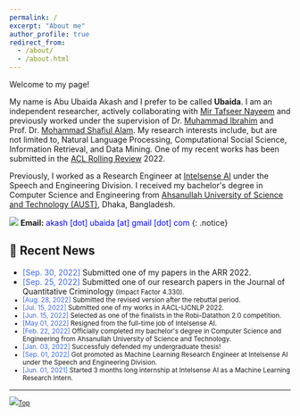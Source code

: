 ```yaml
---
permalink: /
excerpt: "About me"
author_profile: true
redirect_from: 
  - /about/
  - /about.html
---
```


Welcome to my page!

My name is Abu Ubaida Akash and I prefer to be called **Ubaida**. I am an independent researcher, actively collaborating with [Mir Tafseer Nayeem](https://scholar.google.com/citations?user=qoeylgEAAAAJ&hl=en "Research profile") and previously worked under the supervision of Dr. [Muhammad Ibrahim](https://du.ac.bd/faculty/faculty_details/CSE/4167 "Academic profile") and Prof. Dr. [Mohammad Shafiul Alam](https://scholar.google.com/citations?view_op=list_works&hl=en&hl=en&user=5ZXfn_cAAAAJ&sortby=pubdate "Research profile"). My research interests include, but are not limited to, Natural Language Processing, Computational Social Science, Information Retrieval, and Data Mining. One of my recent works has been submitted in the [ACL Rolling Review](https://aclrollingreview.org/ "https://aclrollingreview.org/") 2022.

Previously, I worked as a Research Engineer at [Intelsense AI](https://intelsense.ai/ "https://intelsense.ai/") under the Speech and Engineering Division. I received my bachelor's degree in Computer Science and Engineering from [Ahsanullah University of Science and Technology (AUST)](https://www.aust.edu/ "https://www.aust.edu/"), Dhaka, Bangladesh.

<img src="https://img.icons8.com/color/24/000000/circled-envelope.png"/> **Email:** <span style="color:Blue">akash [dot] ubaida [at] gmail [dot] com</span> 
{: .notice}


## 📢 Recent News

* <span style="color:RoyalBlue">[Sep. 30, 2022]</span> Submitted one of my papers in the ARR 2022.
* <span style="color:RoyalBlue">[Sep. 25, 2022]</span> Submitted one of our research papers in the Journal of Quantitative Criminology <small>(Impact Factor 4.330).
* <span style="color:RoyalBlue">[Aug. 28, 2022]</span> Submitted the revised version after the rebuttal period.
* <span style="color:RoyalBlue">[Jul. 15, 2022]</span> Submitted one of my works in AACL-IJCNLP 2022.
* <span style="color:RoyalBlue">[Jun. 15, 2022]</span> Selected as one of the finalists in the Robi-Datathon 2.0 competition.
* <span style="color:RoyalBlue">[May  01, 2022]</span> Resigned from the full-time job of Intelsense AI.
* <span style="color:RoyalBlue">[Feb. 22, 2022]</span> Officially completed my bachelor's degree in Computer Science and Engineering from Ahsanullah University of Science and Technology.
* <span style="color:RoyalBlue">[Jan. 03, 2022]</span> Successfuly defended my undergraduate thesis!
* <span style="color:RoyalBlue">[Sep. 01, 2022]</span> Got promoted as Machine Learning Research Engineer at Intelsense AI under the Speech and Engineering Division.
* <span style="color:RoyalBlue">[Jun. 01, 2021]</span> Started 3 months long internship at Intelsense AI as a Machine Learning Research Intern.

---

[<img src="https://img.icons8.com/emoji/24/000000/up-arrow-emoji.png"/>](https://abuubaida.github.io/#)[Top](https://abuubaida.github.io/#)

<script type='text/javascript' id='clustrmaps' src='//cdn.clustrmaps.com/map_v2.js?cl=94b2d3&w=300&t=m&d=X4zwla3VvqasU-XJ7VSxuAHNSZMeubSgPKEAJMvahJU&co=1d4560&cmo=e8ae23&cmn=db2124&ct=ffffff'></script>
